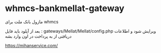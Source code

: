 # whmcs-bankmellat-gateway
مازول بانک ملت برای whmcs


بعد از آپلود باید فایل :
gateways/Mellat/Mellat/config.php
ویرایش شود و اطلاعات دریافتی از به پرداخت در اون وارد بشه


https://mihanservice.com/
